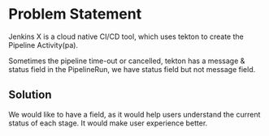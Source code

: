 # Problem Statement

Jenkins X is a cloud native CI/CD tool, which uses tekton to create the  Pipeline Activity(pa).

Sometimes the pipeline time-out or cancelled, tekton has a message & status field in the PipelineRun, we have status field but not message field.

## Solution

We would like to have a field, as it would help users understand the current status of each stage. It would make user experience better.


